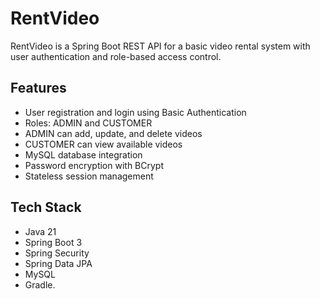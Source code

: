 # RentVideo

RentVideo is a Spring Boot REST API for a basic video rental system with user authentication and role-based access control.

## Features

- User registration and login using Basic Authentication
- Roles: ADMIN and CUSTOMER
- ADMIN can add, update, and delete videos
- CUSTOMER can view available videos
- MySQL database integration
- Password encryption with BCrypt
- Stateless session management

## Tech Stack

- Java 21
- Spring Boot 3
- Spring Security
- Spring Data JPA
- MySQL
- Gradle.

